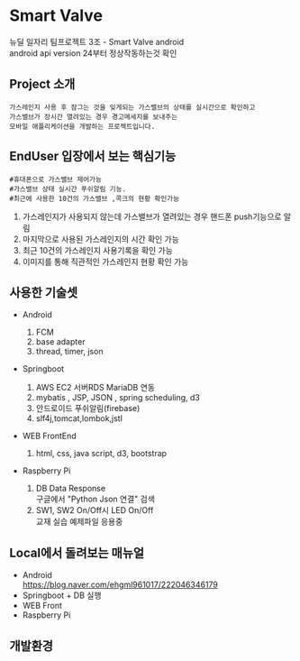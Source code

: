 # Smart Valve  
뉴딜 일자리 팀프로젝트 3조 - Smart Valve android  
android api version 24부터 정상작동하는것 확인 

## Project 소개  
	가스레인지 사용 후 잠그는 것을 잊게되는 가스밸브의 상태를 실시간으로 확인하고
	가스밸브가 장시간 열려있는 경우 경고메세지를 보내주는 
	모바일 애플리케이션을 개발하는 프로젝트입니다.  
  
## EndUser 입장에서 보는 핵심기능  
	#휴대폰으로 가스밸브 제어가능
	#가스밸브 상태 실시간 푸쉬알림 기능.
	#최근에 사용한 10건의 가스밸브 ,콕크의 현황 확인가능
  1. 가스레인지가 사용되지 않는데 가스밸브가 열려있는 경우 핸드폰 push기능으로 알림  
  2. 마지막으로 사용된 가스레인지의 시간 확인 가능  
  3. 최근 10건의 가스레인지 사용기록을 확인 가능  
  4. 이미지를 통해 직관적인 가스레인지 현황 확인 가능
    
## 사용한 기술셋 
  - Android  
    1. FCM  
    2. base adapter  
    3. thread, timer, json  
      
  - Springboot  
    1. AWS EC2 서버RDS MariaDB 연동  
    2. mybatis , JSP, JSON , spring scheduling, d3
    3. 안드로이드  푸쉬알림(firebase)
    4. slf4j,tomcat,lombok,jstl
      
  - WEB FrontEnd  
    1. html, css, java script, d3, bootstrap
      
  - Raspberry Pi  
    1. DB Data Response  
      구글에서 "Python Json 연결" 검색  
    2. SW1, SW2 On/Off시 LED On/Off  
      교재 실습 예제파일 응용중  
        
## Local에서 돌려보는 매뉴얼  
  - Android  
    https://blog.naver.com/ehgml961017/222046346179
  - Springboot + DB 실행  
  - WEB Front  
  - Raspberry Pi  
  
## 개발환경
